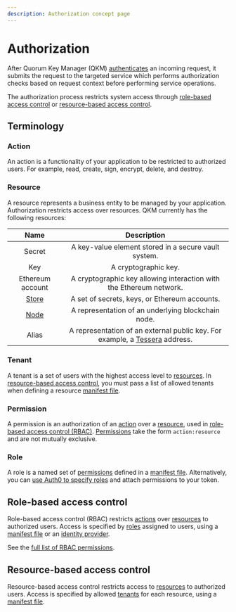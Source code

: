 ```yaml
---
description: Authorization concept page
---
```


# Authorization

After Quorum Key Manager (QKM) [authenticates](Authentication.md) an incoming request, it submits the request to the
targeted service which performs authorization checks based on request context before performing service operations.

The authorization process restricts system access through [role-based access control](#role-based-access-control)
or [resource-based access control](#resource-based-access-control).

## Terminology

### Action

An action is a functionality of your application to be restricted to authorized users.
For example, read, create, sign, encrypt, delete, and destroy.

### Resource

A resource represents a business entity to be managed by your application.
Authorization restricts access over resources.
QKM currently has the following resources:

| Name               | Description                                                         |
| :----------------: | :-----------------------------------------------------------------: |
| Secret             | A key-value element stored in a secure vault system.                |
| Key                | A cryptographic key.                                                |
| Ethereum account   | A cryptographic key allowing interaction with the Ethereum network. |
| [Store](Stores.md) | A set of secrets, keys, or Ethereum accounts.                       |
| [Node](Nodes.md)   | A representation of an underlying blockchain node.                  |
| Alias              | A representation of an external public key. For example, a [Tessera](https://docs.tessera.consensys.net/en/stable/) address. |

### Tenant

A tenant is a set of users with the highest access level to [resources](#resource).
In [resource-based access control](#resource-based-access-control), you must pass a list of allowed tenants when defining a
resource [manifest file](../HowTo/Use-Manifest-File/Overview.md).

### Permission

A permission is an authorization of an [action](#action) over a [resource](#resource), used in
[role-based access control (RBAC)](#role-based-access-control).
[Permissions](../Reference/RBAC-Permissions.md) take the form `action:resource` and are not mutually exclusive.

### Role

A role is a named set of [permissions](#permission) defined in a [manifest file](../HowTo/Use-Manifest-File/Role.md).
Alternatively, you can [use Auth0 to specify roles](https://auth0.com/docs/authorization/rbac/roles/create-roles) and
attach permissions to your token.

## Role-based access control

Role-based access control (RBAC) restricts [actions](#action) over [resources](#resource) to authorized users.
Access is specified by [roles](#role) assigned to users, using a [manifest file](../HowTo/Use-Manifest-File/Role.md) or
an [identity provider](https://auth0.com/docs/authorization/rbac/roles/create-roles).

See the [full list of RBAC permissions](../Reference/RBAC-Permissions.md).

## Resource-based access control

Resource-based access control restricts access to [resources](#resource) to authorized users.
Access is specified by allowed [tenants](#tenant) for each resource, using a [manifest file](../HowTo/Use-Manifest-File/Overview.md).
